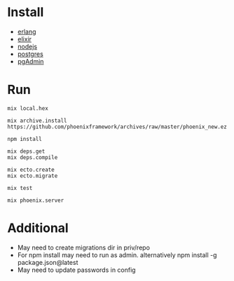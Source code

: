 # Install
* [erlang](https://www.erlang.org/)
* [elixir](http://elixir-lang.org/)
* [nodejs](https://nodejs.org/en/)
* [postgres](https://www.postgresql.org/)
* [pgAdmin](https://www.pgadmin.org/)

# Run
    mix local.hex

    mix archive.install https://github.com/phoenixframework/archives/raw/master/phoenix_new.ez

    npm install

    mix deps.get
	mix deps.compile
	
	mix ecto.create
    mix ecto.migrate
	
	mix test

	mix phoenix.server

	
# Additional
* May need to create migrations dir in priv/repo
* For npm install may need to run as admin. alternatively npm install -g package.json@latest
* May need to update passwords in config